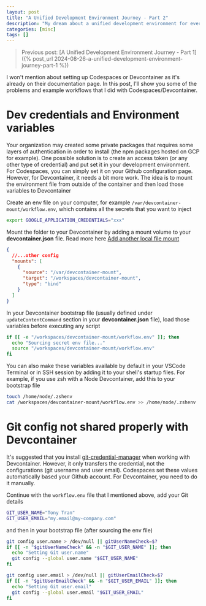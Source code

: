```yaml
---
layout: post
title: "A Unified Development Environment Journey - Part 2"
description: "My dream about a unified development environment for everybody in the team for the last 10 years..."
categories: [misc]
tags: []
---
```


> Previous post: [A Unified Development Environment Journey - Part 1]({% post_url 2024-08-26-a-unified-development-environment-journey-part-1 %})

I won't mention about setting up Codespaces or Devcontainer as it's already on their documentation
page. In this post, I'll show you some of the problems and example workflows that I did with
Codespaces/Devcontainer.

# Dev credentials and Environment variables

Your organization may created some private packages that requires some layers of authentication in
order to install (the npm packages hosted on GCP for example). One possible solution is to create
an access token (or any other type of credential) and put set it in your development environment.
For Codespaces, you can simply set it on your Github configuration page. However, for Devcontainer,
it needs a bit more work. The idea is to mount the environment file from outside of the container
and then load those variables to Devcontainer

Create an env file on your computer, for example `/var/devcontainer-mount/workflow.env`, which
contains all the secrets that you want to inject
```bash
export GOOGLE_APPLICATION_CREDENTIALS="xxx"
```

Mount the folder to your Devcontainer by adding a mount volume to your **devcontainer.json** file.
Read more here [Add another local file mount](https://code.visualstudio.com/remote/advancedcontainers/add-local-file-mount)
```json
{
  //...other config
  "mounts": [
    {
      "source": "/var/devcontainer-mount",
      "target": "/workspaces/devcontainer-mount",
      "type": "bind"
    }
  ]
}
```

In your Devcontainer bootstrap file (usually defined under `updateContentCommand` section in your
**devcontainer.json** file), load those variables before executing any script
```bash
if [[ -e "/workspaces/devcontainer-mount/workflow.env" ]]; then
  echo "Sourcing secret env file..."
  source "/workspaces/devcontainer-mount/workflow.env"
fi
```

You can also make these variables available by default in your VSCode Terminal or in SSH session
by adding it to your shell's startup files. For example, if you use zsh with a Node Devcontainer,
add this to your bootstrap file
```bash
touch /home/node/.zshenv
cat /workspaces/devcontainer-mount/workflow.env >> /home/node/.zshenv
```

# Git config not shared properly with Devcontainer

It's suggested that you install [git-credential-manager](https://github.com/git-ecosystem/git-credential-manager)
when working with Devcontainer. However, it only transfers the credential, not the configurations (git username and user email).
Codespaces set these values automatically based your Github account. For Devcontainer, you need
to do it manually.

Continue with the `workflow.env` file that I mentioned above, add your Git details
```bash
GIT_USER_NAME="Tony Tran"
GIT_USER_EMAIL="my.email@my-company.com"
```

and then in your bootstrap file (after sourcing the env file)
```bash
git config user.name > /dev/null || gitUserNameCheck=$?
if [[ -n "$gitUserNameCheck" && -n "$GIT_USER_NAME" ]]; then
  echo "Setting Git user.name"
  git config --global user.name "$GIT_USER_NAME"
fi

git config user.email > /dev/null || gitUserEmailCheck=$?
if [[ -n "$gitUserEmailCheck" && -n "$GIT_USER_EMAIL" ]]; then
  echo "Setting Git user.email"
  git config --global user.email "$GIT_USER_EMAIL"
fi
```